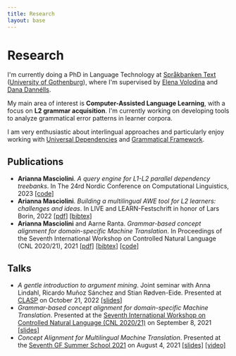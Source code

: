 ```yaml
---
title: Research
layout: base
---
```


# Research

I'm currently doing a PhD in Language Technology at [Språkbanken Text](https://spraakbanken.gu.se/) ([University of Gothenburg](https://www.gu.se/)), where I'm supervised by [Elena Volodina](https://spraakbanken.gu.se/om/personal/elena) and [Dana Dannélls](https://spraakbanken.gu.se/om/personal/dana).

My main area of interest is __Computer-Assisted Language Learning__, with a focus on __L2 grammar acquisition__.
I'm currently working on developing tools to analyze grammatical error patterns in learner corpora. 

I am very enthusiastic about interlingual approaches and particularly enjoy working with [Universal Dependencies](https://universaldependencies.org/) and [Grammatical Framework](grammaticalframework.org/).

## Publications
- __Arianna Masciolini__. _A query engine for L1-L2 parallel dependency treebanks_. In The 24rd Nordic Conference on Computational Linguistics, 2023 [[code]](https://github.com/harisont/L2-UD)
- __Arianna Masciolini__. _Building a multilingual AWE tool for L2 learners: challenges and ideas_. In LIVE and LEARN-Festschrift in honor of Lars Borin, 2022 [[pdf]](https://gupea.ub.gu.se/bitstream/handle/2077/74254/GU-ISS-2022-03%20Lars%20Borin%20Festskrift%20Digital%20publicering%20221121.pdf?sequence=1) [[bibtex]](https://scholar.googleusercontent.com/scholar.bib?q=info:zZIiy0RQ_p8J:scholar.google.com/&output=citation&scisdr=CgUDj3NlEMm3qY3inS0:AAGBfm0AAAAAZB3khS2L7PXzVS-aabDhaGu23PkB_Pd-&scisig=AAGBfm0AAAAAZB3kheHh-LHN8Dit-2GOSwArUKdThSc3&scisf=4&ct=citation&cd=-1&hl=en)
- __Arianna Masciolini__ and Aarne Ranta. _Grammar-based concept alignment for domain-specific Machine Translation_. In Proceedings of the Seventh International Workshop on Controlled Natural Language (CNL 2020/21), 2021 [[pdf]](https://aclanthology.org/2021.cnl-1.2.pdf) [[bibtex]](https://scholar.googleusercontent.com/scholar.bib?q=info:zkznF2tA9WsJ:scholar.google.com/&output=citation&scisdr=CgUDj3NlEMm3qY3GEZ4:AAGBfm0AAAAAZB3ACZ794MvCpG4CLoUdx-Jz-WWSTTga&scisig=AAGBfm0AAAAAZB3ACWx4UCuBAGi5HJb1hjZ6czuhZUS7&scisf=4&ct=citation&cd=-1&hl=en) [[code]](https://github.com/harisont/concept-alignment) 

## Talks
- _A gentle introduction to argument mining_. Joint seminar with Anna Lindahl, Ricardo Muñoz Sánchez and Stian Rødven-Eide. Presented at [CLASP](https://gu-clasp.github.io/events/seminars/2022-10-21/) on October 21, 2022 [[slides]](https://rimusa.github.io/documents/presentations/A%20gentle%20introduction%20to%20argument%20mining.pdf)
- _Grammar-based concept alignment for domain-specific Machine Translation_. Presented at the [Seventh International Workshop on Controlled Natural Language (CNL 2020/21)](http://www.sigcnl.org/cnl2020.html) on September 8, 2021 [[slides]](https://raw.githubusercontent.com/harisont/concept-alignment/master/paper/slides/presentation.pdf)
- _Concept Alignment for Multilingual
Machine Translation_. Presented at the [Seventh GF Summer School 2021](http://school.grammaticalframework.org/2021/) on August 4, 2021 [[slides]](https://raw.githubusercontent.com/harisont/concept-alignment/master/summer-school/presentation.pdf) [[video]](https://youtu.be/h2GR7RbghnE?t=4104)
